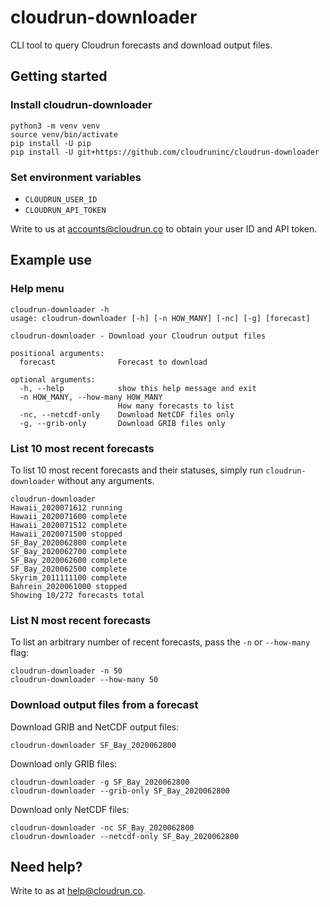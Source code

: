 # cloudrun-downloader

CLI tool to query Cloudrun forecasts and download output files.

## Getting started

### Install cloudrun-downloader

```
python3 -m venv venv
source venv/bin/activate
pip install -U pip
pip install -U git+https://github.com/cloudruninc/cloudrun-downloader
```

### Set environment variables

* `CLOUDRUN_USER_ID`
* `CLOUDRUN_API_TOKEN`

Write to us at accounts@cloudrun.co to obtain your user ID and API token.

## Example use

### Help menu

```
cloudrun-downloader -h
usage: cloudrun-downloader [-h] [-n HOW_MANY] [-nc] [-g] [forecast]

cloudrun-downloader - Download your Cloudrun output files

positional arguments:
  forecast              Forecast to download

optional arguments:
  -h, --help            show this help message and exit
  -n HOW_MANY, --how-many HOW_MANY
                        How many forecasts to list
  -nc, --netcdf-only    Download NetCDF files only
  -g, --grib-only       Download GRIB files only
```

### List 10 most recent forecasts

To list 10 most recent forecasts and their statuses,
simply run `cloudrun-downloader` without any arguments.

```
cloudrun-downloader
Hawaii_2020071612 running
Hawaii_2020071600 complete
Hawaii_2020071512 complete
Hawaii_2020071500 stopped
SF_Bay_2020062800 complete
SF_Bay_2020062700 complete
SF_Bay_2020062600 complete
SF_Bay_2020062500 complete
Skyrim_2011111100 complete
Bahrein_2020061000 stopped
Showing 10/272 forecasts total 
```

### List N most recent forecasts

To list an arbitrary number of recent forecasts,
pass the `-n` or `--how-many` flag:

```
cloudrun-downloader -n 50
cloudrun-downloader --how-many 50
```

### Download output files from a forecast

Download GRIB and NetCDF output files:

```
cloudrun-downloader SF_Bay_2020062800
```

Download only GRIB files:

```
cloudrun-downloader -g SF_Bay_2020062800
cloudrun-downloader --grib-only SF_Bay_2020062800
```

Download only NetCDF files:

```
cloudrun-downloader -nc SF_Bay_2020062800
cloudrun-downloader --netcdf-only SF_Bay_2020062800
```

## Need help?

Write to as at help@cloudrun.co.

